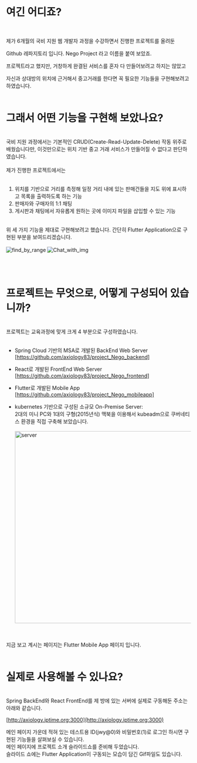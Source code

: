 # 여긴 어디죠?
<br>

제가 6개월의 국비 지원 웹 개발자 과정을 수강하면서 진행한 프로젝트를 올려둔

Github 레파지토리 입니다. Nego Project 라고 이름을 붙여 보았죠.

프로젝트라고 했지만, 거창하게 완결된 서비스를 혼자 다 만들어보려고 하지는 않았고

자신과 상대방의 위치에 근거해서 중고거래를 한다면 꼭 필요한 기능들을 구현해보려고 하였습니다.
<br><br>

# 그래서 어떤 기능을 구현해 보았나요? 
<br>
국비 지원 과정에서는 기본적인 CRUD(Create-Read-Update-Delete) 작동 위주로 배웠습니다만,
이것만으로는 위치 기반 중고 거래 서비스가 만들어질 수 없다고 판단하였습니다.
<br><br>
제가 진행한 프로젝트에서는
<br><br>

1. 위치를 기반으로 거리를 측정해 일정 거리 내에 있는 판매건들을 지도 위에 표시하고 목록을 출력하도록 하는 기능
2. 판매자와 구매자의 1:1 채팅
3. 게시판과 채팅에서 자유롭게 원하는 곳에 이미지 파일을 삽입할 수 있는 기능
<br><br>

위 세 가지 기능을 제대로 구현해보려고 했습니다.
간단히 Flutter Application으로 구현된 부분을 보여드리겠습니다.
<br><br>
![find_by_range](https://github.com/axiology83/project_Nego_backend/assets/132986829/876f33a3-ffef-4641-bbaf-8b530039e158)
![Chat_with_img](https://github.com/axiology83/project_Nego_backend/assets/132986829/404f74ee-c270-418c-b94f-79b82b7198c7)

<br><br>

# 프로젝트는 무엇으로, 어떻게 구성되어 있습니까?
<br>
프로젝트는 교육과정에 맞게 크게 4 부분으로 구성하였습니다.<br><br>

- Spring Cloud 기반의 MSA로 개발된 BackEnd Web Server <br>[https://github.com/axiology83/project_Nego_backend]

- React로 개발된 FrontEnd Web Server <br>[https://github.com/axiology83/project_Nego_frontend]

- Flutter로 개발된 Mobile App <br>[https://github.com/axiology83/project_Nego_mobileapp]

- kubernetes 기반으로 구성된 소규모 On-Premise Server:<br>
  2대의 미니 PC와 1대의 구형(2015년식) 맥북을 이용해서 kubeadm으로 쿠버네티스 환경을 직접 구축해 보았습니다.
  <br><br>
  <img width="522" alt="server" src="https://github.com/axiology83/project_Nego_backend/assets/132986829/97478e01-f1ee-407e-a485-9ae985a8aac9">


<br><br>
지금 보고 계시는 페이지는 Flutter Mobile App 페이지 입니다.
<br><br>

# 실제로 사용해볼 수 있나요?
<br>
Spring BackEnd와 React FrontEnd를 제 방에 있는 서버에 실제로 구동해둔 주소는 아래와 같습니다.

[http://axiology.iptime.org:3000](http://axiology.iptime.org:3000)

메인 페이지 가운데 적혀 있는 테스트용 ID(jwy@0)와 비밀번호(1)로 로그인 하시면 구현된 기능들을 살펴보실 수 있습니다. <br>
메인 페이지에 프로젝트 소개 슬라이드쇼를 준비해 두었습니다.<br> 
슬라이드 쇼에는 Flutter Application이 구동되는 모습이 담긴 Gif파일도 있습니다.



